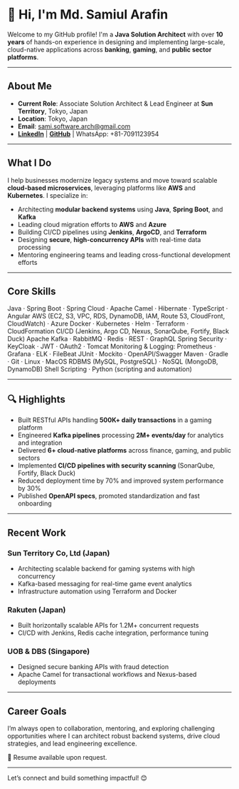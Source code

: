 # 👋 Hi, I'm Md. Samiul Arafin

Welcome to my GitHub profile! I'm a **Java Solution Architect** with over **10 years** of hands-on experience in designing and implementing large-scale, cloud-native applications across **banking**, **gaming**, and **public sector platforms**.

---

## About Me

- **Current Role**: Associate Solution Architect & Lead Engineer at **Sun Territory**, Tokyo, Japan
- **Location**: Tokyo, Japan
- **Email**: sami.software.arch@gmail.com
- [**LinkedIn**](https://www.linkedin.com/in/samiul-arafin) | [**GitHub**](https://github.com/arafinsami) | WhatsApp: +81-7091123954

---

## What I Do

I help businesses modernize legacy systems and move toward scalable **cloud-based microservices**, leveraging platforms like **AWS** and **Kubernetes**. I specialize in:

- Architecting **modular backend systems** using **Java**, **Spring Boot**, and **Kafka**
- Leading cloud migration efforts to **AWS** and **Azure**
- Building CI/CD pipelines using **Jenkins**, **ArgoCD**, and **Terraform**
- Designing **secure**, **high-concurrency APIs** with real-time data processing
- Mentoring engineering teams and leading cross-functional development efforts

---

## Core Skills

Java · Spring Boot · Spring Cloud · Apache Camel · Hibernate · TypeScript · Angular
AWS (EC2, S3, VPC, RDS, DynamoDB, IAM, Route 53, CloudFront, CloudWatch) · Azure
Docker · Kubernetes · Helm · Terraform · CloudFormation
CI/CD (Jenkins, Argo CD, Nexus, SonarQube, Fortify, Black Duck)
Apache Kafka · RabbitMQ · Redis · REST · GraphQL
Spring Security · KeyCloak · JWT · OAuth2 · Tomcat
Monitoring & Logging: Prometheus · Grafana · ELK · FileBeat
JUnit · Mockito · OpenAPI/Swagger
Maven · Gradle · Git · Linux · MacOS
RDBMS (MySQL, PostgreSQL) · NoSQL (MongoDB, DynamoDB)
Shell Scripting · Python (scripting and automation)

---

## 🔍 Highlights

- Built RESTful APIs handling **500K+ daily transactions** in a gaming platform
- Engineered **Kafka pipelines** processing **2M+ events/day** for analytics and integration
- Delivered **6+ cloud-native platforms** across finance, gaming, and public sectors
- Implemented **CI/CD pipelines with security scanning** (SonarQube, Fortify, Black Duck)
- Reduced deployment time by 70% and improved system performance by 30%
- Published **OpenAPI specs**, promoted standardization and fast onboarding

---

## Recent Work

### Sun Territory Co, Ltd (Japan)
- Architecting scalable backend for gaming systems with high concurrency
- Kafka-based messaging for real-time game event analytics
- Infrastructure automation using Terraform and Docker

### Rakuten (Japan)
- Built horizontally scalable APIs for 1.2M+ concurrent requests
- CI/CD with Jenkins, Redis cache integration, performance tuning

### UOB & DBS (Singapore)
- Designed secure banking APIs with fraud detection
- Apache Camel for transactional workflows and Nexus-based deployments

---

## Career Goals

I’m always open to collaboration, mentoring, and exploring challenging opportunities where I can architect robust backend systems, drive cloud strategies, and lead engineering excellence.

📄 Resume available upon request.

---

Let’s connect and build something impactful! 😊
